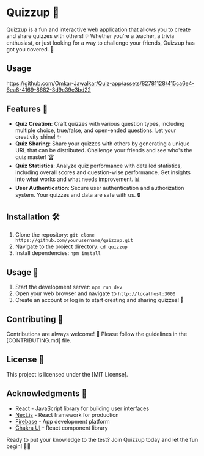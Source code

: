 # Quizzup 🚀

Quizzup is a fun and interactive web application that allows you to create and share quizzes with others! 💡 Whether you're a teacher, a trivia enthusiast, or just looking for a way to challenge your friends, Quizzup has got you covered. 🌟

## Usage


https://github.com/Omkar-Jawalkar/Quiz-app/assets/82781128/415ca6e4-6ea8-4169-8682-3d9c39e3bd22


## Features 💫

- **Quiz Creation**: Craft quizzes with various question types, including multiple choice, true/false, and open-ended questions. Let your creativity shine! ✨
- **Quiz Sharing**: Share your quizzes with others by generating a unique URL that can be distributed. Challenge your friends and see who's the quiz master! 🏆
- **Quiz Statistics**: Analyze quiz performance with detailed statistics, including overall scores and question-wise performance. Get insights into what works and what needs improvement. 📊
- **User Authentication**: Secure user authentication and authorization system. Your quizzes and data are safe with us. 🔒

## Installation 🛠️

1. Clone the repository: `git clone https://github.com/yourusername/quizzup.git`
2. Navigate to the project directory: `cd quizzup`
3. Install dependencies: `npm install`


## Usage 🚀

1. Start the development server: `npm run dev`
2. Open your web browser and navigate to `http://localhost:3000`
3. Create an account or log in to start creating and sharing quizzes! 🎉

## Contributing 🤝

Contributions are always welcome! 💖 Please follow the guidelines in the [CONTRIBUTING.md] file.

## License 📄

This project is licensed under the [MIT License].

## Acknowledgments 🙏

- [React](https://reactjs.org/) - JavaScript library for building user interfaces
- [Next.js](https://nextjs.org/) - React framework for production
- [Firebase](https://firebase.google.com/) - App development platform
- [Chakra UI](https://chakra-ui.com/) - React component library

Ready to put your knowledge to the test? Join Quizzup today and let the fun begin! 🎉🎈
